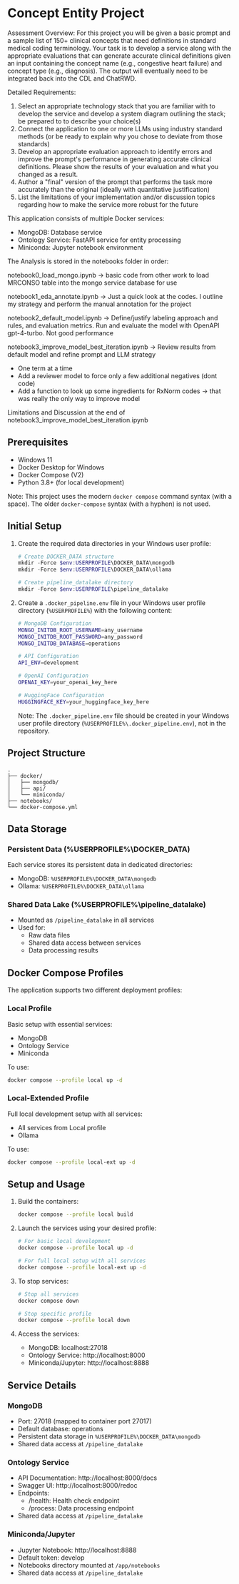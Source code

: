 # Concept Entity Project

Assessment Overview:
For this project you will be given a basic prompt and a sample list of 150+ clinical concepts that
need definitions in standard medical coding terminology.
Your task is to develop a service along with the appropriate evaluations that can generate
accurate clinical definitions given an input containing the concept name (e.g., congestive heart
failure) and concept type (e.g., diagnosis). The output will eventually need to be integrated back
into the CDL and ChatRWD.

Detailed Requirements:
1. Select an appropriate technology stack that you are familiar with to develop the service
   and develop a system diagram outlining the stack; be prepared to to describe your
   choice(s)
2. Connect the application to one or more LLMs using industry standard methods (or be
   ready to explain why you chose to deviate from those standards)
3. Develop an appropriate evaluation approach to identify errors and improve the prompt's
   performance in generating accurate clinical definitions. Please show the results of your
   evaluation and what you changed as a result.
4. Author a "final" version of the prompt that performs the task more accurately than the
   original (ideally with quantitative justification)
5. List the limitations of your implementation and/or discussion topics regarding how to
   make the service more robust for the future


This application consists of multiple Docker services:
- MongoDB: Database service
- Ontology Service: FastAPI service for entity processing
- Miniconda: Jupyter notebook environment


The Analysis is stored in the notebooks folder in order:

notebook0_load_mongo.ipynb -> basic code from other work to load MRCONSO table into the mongo service database for use

notebook1_eda_annotate.ipynb -> Just a quick look at the codes. I outline my strategy and perform the manual annotation for the project

notebook2_default_model.ipynb -> Define/justify labeling approach and rules, and evaluation metrics. Run and evaluate the model with OpenAPI gpt-4-turbo. Not good performance

notebook3_improve_model_best_iteration.ipynb -> Review results from default model and refine prompt and LLM strategy
- One term at a time
- Add a reviewer model to force only a few additional negatives (dont code)
- Add a function to look up some ingredients for RxNorm codes -> that was really the only way to improve model

Limitations and Discussion at the end of notebook3_improve_model_best_iteration.ipynb

## Prerequisites

- Windows 11
- Docker Desktop for Windows
- Docker Compose (V2)
- Python 3.8+ (for local development)

Note: This project uses the modern `docker compose` command syntax (with a space). The older `docker-compose` syntax (with a hyphen) is not used.

## Initial Setup

1. Create the required data directories in your Windows user profile:
   ```powershell
   # Create DOCKER_DATA structure
   mkdir -Force $env:USERPROFILE\DOCKER_DATA\mongodb
   mkdir -Force $env:USERPROFILE\DOCKER_DATA\ollama

   # Create pipeline_datalake directory
   mkdir -Force $env:USERPROFILE\pipeline_datalake
   ```

2. Create a `.docker_pipeline.env` file in your Windows user profile directory (`%USERPROFILE%`) with the following content:
   ```bash
   # MongoDB Configuration
   MONGO_INITDB_ROOT_USERNAME=any_username
   MONGO_INITDB_ROOT_PASSWORD=any_password
   MONGO_INITDB_DATABASE=operations

   # API Configuration
   API_ENV=development

   # OpenAI Configuration
   OPENAI_KEY=your_openai_key_here

   # HuggingFace Configuration
   HUGGINGFACE_KEY=your_huggingface_key_here
   ```

   Note: The `.docker_pipeline.env` file should be created in your Windows user profile directory (`%USERPROFILE%\.docker_pipeline.env`), not in the repository.

## Project Structure
```
.
├── docker/
│   ├── mongodb/
│   ├── api/
│   └── miniconda/
├── notebooks/
└── docker-compose.yml
```

## Data Storage

### Persistent Data (%USERPROFILE%\DOCKER_DATA\)
Each service stores its persistent data in dedicated directories:
- MongoDB: `%USERPROFILE%\DOCKER_DATA\mongodb`
- Ollama: `%USERPROFILE%\DOCKER_DATA\ollama`

### Shared Data Lake (%USERPROFILE%\pipeline_datalake\)
- Mounted as `/pipeline_datalake` in all services
- Used for:
  - Raw data files
  - Shared data access between services
  - Data processing results

## Docker Compose Profiles

The application supports two different deployment profiles:

### Local Profile
Basic setup with essential services:
- MongoDB
- Ontology Service
- Miniconda

To use:
```bash
docker compose --profile local up -d
```

### Local-Extended Profile
Full local development setup with all services:
- All services from Local profile
- Ollama

To use:
```bash
docker compose --profile local-ext up -d
```

## Setup and Usage

1. Build the containers:
   ```bash
   docker compose --profile local build
   ```

2. Launch the services using your desired profile:
   ```bash
   # For basic local development
   docker compose --profile local up -d

   # For full local setup with all services
   docker compose --profile local-ext up -d
   ```

3. To stop services:
   ```bash
   # Stop all services
   docker compose down

   # Stop specific profile
   docker compose --profile local down
   ```

4. Access the services:
   - MongoDB: localhost:27018
   - Ontology Service: http://localhost:8000
   - Miniconda/Jupyter: http://localhost:8888

## Service Details

### MongoDB
- Port: 27018 (mapped to container port 27017)
- Default database: operations
- Persistent data storage in `%USERPROFILE%\DOCKER_DATA\mongodb`
- Shared data access at `/pipeline_datalake`

### Ontology Service
- API Documentation: http://localhost:8000/docs
- Swagger UI: http://localhost:8000/redoc
- Endpoints:
  - /health: Health check endpoint
  - /process: Data processing endpoint
- Shared data access at `/pipeline_datalake`

### Miniconda/Jupyter
- Jupyter Notebook: http://localhost:8888
- Default token: develop
- Notebooks directory mounted at `/app/notebooks`
- Shared data access at `/pipeline_datalake`